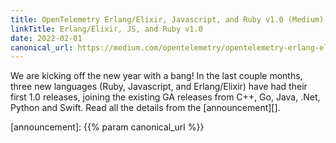 ```yaml
---
title: OpenTelemetry Erlang/Elixir, Javascript, and Ruby v1.0 (Medium)
linkTitle: Erlang/Elixir, JS, and Ruby v1.0
date: 2022-02-01
canonical_url: https://medium.com/opentelemetry/opentelemetry-erlang-elixir-javascript-and-ruby-v1-0-3a0c32e0add4
---
```


We are kicking off the new year with a bang! In the last couple months, three
new languages (Ruby, Javascript, and Erlang/Elixir) have had their first 1.0
releases, joining the existing GA releases from C++, Go, Java, .Net, Python and
Swift. Read all the details from the [announcement][].

[announcement]: {{% param canonical_url %}}
